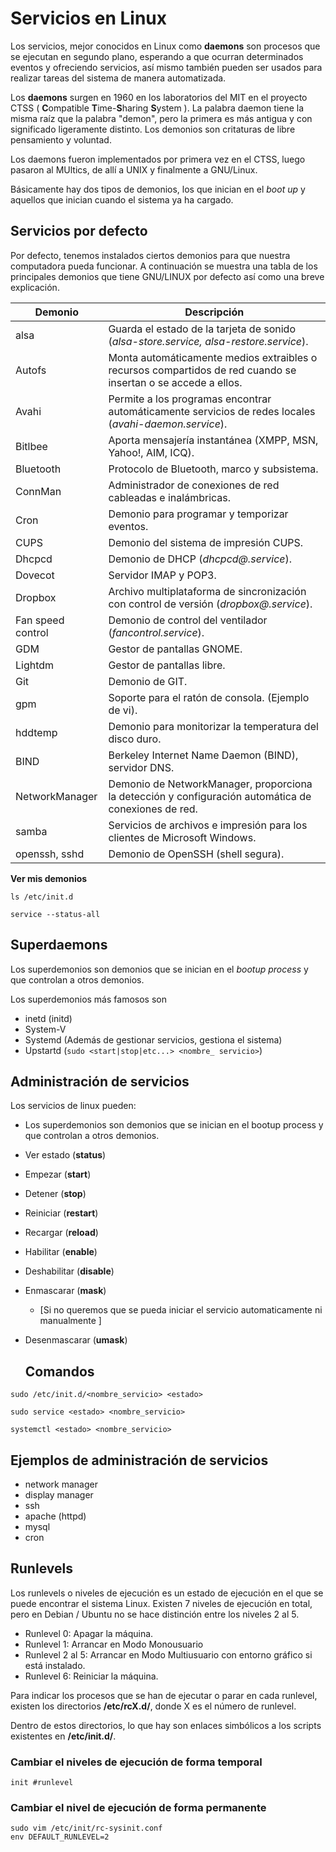 # Servicios en Linux

Los servicios, mejor conocidos en Linux como **daemons** son procesos que se ejecutan en segundo plano, esperando a que ocurran determinados eventos y ofreciendo servicios, así mismo también pueden ser usados para realizar tareas del sistema de manera automatizada.

Los **daemons** surgen en 1960 en los laboratorios del MIT en el proyecto CTSS ( **C**ompatible **T**ime-**S**haring **S**ystem ). La palabra daemon tiene la misma raíz que la palabra "demon", pero la primera es más antigua y con significado ligeramente distinto. Los demonios son critaturas de libre pensamiento y voluntad.

Los daemons  fueron implementados por primera vez en el CTSS, luego pasaron al MUltics, de allí a UNIX y finalmente a GNU/Linux.

Básicamente hay dos tipos de demonios, los que inician en el *boot up* y aquellos que inician cuando el sistema ya ha cargado.

## Servicios por defecto

Por defecto, tenemos instalados ciertos demonios para que nuestra computadora pueda funcionar. A continuación se muestra una tabla de los principales demonios que tiene GNU/LINUX por defecto así como una breve explicación.

| Demonio           | Descripción                                                  |
| ----------------- | ------------------------------------------------------------ |
| alsa              | Guarda el estado de la tarjeta de sonido (*alsa-store.service, alsa-restore.service*). |
| Autofs            | Monta automáticamente medios extraibles o recursos compartidos de red cuando se insertan o se accede a ellos. |
| Avahi             | Permite a los programas encontrar automáticamente servicios de redes locales (*avahi-daemon.service*). |
| Bitlbee           | Aporta mensajería instantánea (XMPP, MSN, Yahoo!, AIM, ICQ). |
| Bluetooth         | Protocolo de Bluetooth, marco y subsistema.                  |
| ConnMan           | Administrador de conexiones de red cableadas e inalámbricas. |
| Cron              | Demonio para programar y temporizar eventos.                 |
| CUPS              | Demonio del sistema de impresión CUPS.                       |
| Dhcpcd            | Demonio de DHCP (*dhcpcd@.service*).                         |
| Dovecot           | Servidor IMAP y POP3.                                        |
| Dropbox           | Archivo multiplataforma de sincronización con control de versión (*dropbox@.service*). |
| Fan speed control | Demonio de control del ventilador (*fancontrol.service*).    |
| GDM               | Gestor de pantallas GNOME.                                   |
| Lightdm           | Gestor de pantallas libre.                                   |
| Git               | Demonio de GIT.                                              |
| gpm               | Soporte para el ratón de consola. (Ejemplo de vi).           |
| hddtemp           | Demonio para monitorizar la temperatura del disco duro.      |
| BIND              | Berkeley Internet Name Daemon (BIND), servidor DNS.          |
| NetworkManager    | Demonio de NetworkManager, proporciona la detección y configuración automática de conexiones de red. |
| samba             | Servicios de archivos e impresión para los clientes de Microsoft Windows. |
| openssh, sshd     | Demonio de OpenSSH (shell segura).                           |

**Ver mis demonios**

`ls /etc/init.d`

`service --status-all `

## Superdaemons

Los superdemonios son demonios que se inician en el *bootup process* y que controlan a otros demonios.

Los superdemonios más famosos son

* inetd (initd)
* System-V
* Systemd (Además de gestionar servicios, gestiona el sistema)
* Upstartd (`sudo <start|stop|etc...> <nombre_ servicio>`)

## Administración de servicios

Los servicios de linux pueden:

* Los superdemonios son demonios que se inician en el bootup process y que controlan a otros demonios.

* Ver estado (**status**)

* Empezar (**start**)

* Detener (**stop**)

* Reiniciar (**restart**)

* Recargar (**reload**)

* Habilitar (**enable**)

* Deshabilitar (**disable**)

* Enmascarar (**mask**)
  *  [Si no queremos que se pueda iniciar el servicio automaticamente ni manualmente ]

* Desenmascarar (**umask**)

  ## Comandos 	

`sudo /etc/init.d/<nombre_servicio> <estado> `

`sudo service <estado> <nombre_servicio> `

`systemctl <estado> <nombre_servicio> `
## Ejemplos de administración de servicios

- network manager
- display manager
- ssh
- apache (httpd)
- mysql
- cron

## Runlevels

Los runlevels o niveles de ejecución es un estado de ejecución en el que se puede encontrar el sistema Linux. Existen 7 niveles de ejecución en total, pero en Debian / Ubuntu no se hace distinción entre los niveles 2 al 5.

* Runlevel 0: Apagar la máquina.
* Runlevel 1: Arrancar en Modo Monousuario
* Runlevel 2 al 5: Arrancar en Modo Multiusuario con entorno gráfico si está instalado.
* Runlevel 6: Reiniciar la máquina.

Para indicar los procesos que se han de ejecutar o parar en cada runlevel, existen los directorios **/etc/rcX.d/**, donde X es el número de runlevel.

Dentro de estos directorios, lo que hay son enlaces simbólicos a los scripts existentes en **/etc/init.d/**.

### Cambiar el niveles de ejecución de forma temporal

`init #runlevel`

### Cambiar el nivel de ejecución de forma permanente

```
sudo vim /etc/init/rc-sysinit.conf
env DEFAULT_RUNLEVEL=2
```
